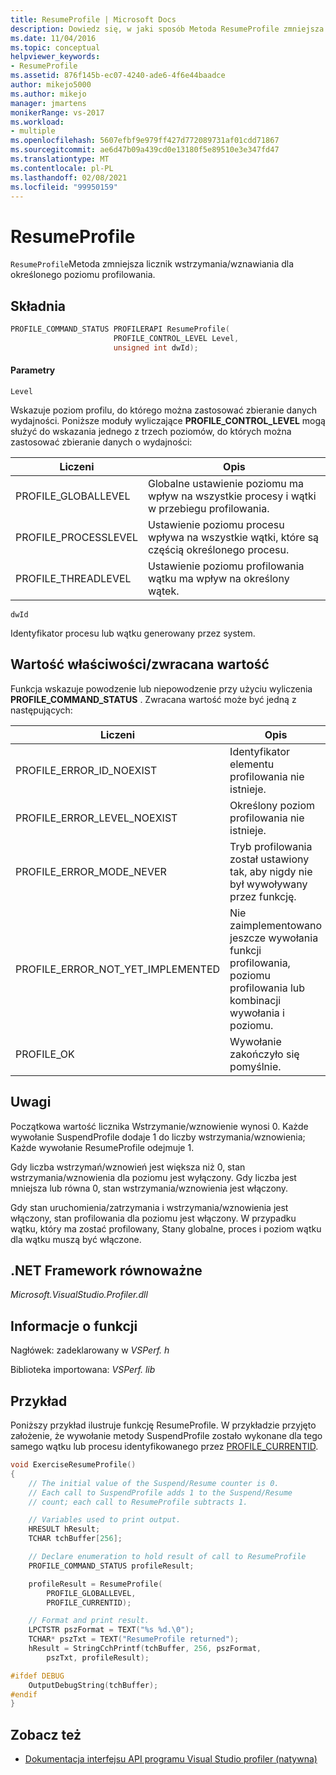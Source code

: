 ```yaml
---
title: ResumeProfile | Microsoft Docs
description: Dowiedz się, w jaki sposób Metoda ResumeProfile zmniejsza licznik wstrzymania/wznawiania dla określonego poziomu profilowania.
ms.date: 11/04/2016
ms.topic: conceptual
helpviewer_keywords:
- ResumeProfile
ms.assetid: 876f145b-ec07-4240-ade6-4f6e44baadce
author: mikejo5000
ms.author: mikejo
manager: jmartens
monikerRange: vs-2017
ms.workload:
- multiple
ms.openlocfilehash: 5607efbf9e979ff427d772089731af01cdd71867
ms.sourcegitcommit: ae6d47b09a439cd0e13180f5e89510e3e347fd47
ms.translationtype: MT
ms.contentlocale: pl-PL
ms.lasthandoff: 02/08/2021
ms.locfileid: "99950159"
---
```

# <a name="resumeprofile"></a>ResumeProfile
`ResumeProfile`Metoda zmniejsza licznik wstrzymania/wznawiania dla określonego poziomu profilowania.

## <a name="syntax"></a>Składnia

```cpp
PROFILE_COMMAND_STATUS PROFILERAPI ResumeProfile(
                       PROFILE_CONTROL_LEVEL Level,
                       unsigned int dwId);
```

#### <a name="parameters"></a>Parametry
 `Level`

 Wskazuje poziom profilu, do którego można zastosować zbieranie danych wydajności. Poniższe moduły wyliczające **PROFILE_CONTROL_LEVEL** mogą służyć do wskazania jednego z trzech poziomów, do których można zastosować zbieranie danych o wydajności:

|Liczeni|Opis|
|----------------|-----------------|
|PROFILE_GLOBALLEVEL|Globalne ustawienie poziomu ma wpływ na wszystkie procesy i wątki w przebiegu profilowania.|
|PROFILE_PROCESSLEVEL|Ustawienie poziomu procesu wpływa na wszystkie wątki, które są częścią określonego procesu.|
|PROFILE_THREADLEVEL|Ustawienie poziomu profilowania wątku ma wpływ na określony wątek.|

 `dwId`

 Identyfikator procesu lub wątku generowany przez system.

## <a name="property-valuereturn-value"></a>Wartość właściwości/zwracana wartość
 Funkcja wskazuje powodzenie lub niepowodzenie przy użyciu wyliczenia **PROFILE_COMMAND_STATUS** . Zwracana wartość może być jedną z następujących:

|Liczeni|Opis|
|----------------|-----------------|
|PROFILE_ERROR_ID_NOEXIST|Identyfikator elementu profilowania nie istnieje.|
|PROFILE_ERROR_LEVEL_NOEXIST|Określony poziom profilowania nie istnieje.|
|PROFILE_ERROR_MODE_NEVER|Tryb profilowania został ustawiony tak, aby nigdy nie był wywoływany przez funkcję.|
|PROFILE_ERROR_NOT_YET_IMPLEMENTED|Nie zaimplementowano jeszcze wywołania funkcji profilowania, poziomu profilowania lub kombinacji wywołania i poziomu.|
|PROFILE_OK|Wywołanie zakończyło się pomyślnie.|

## <a name="remarks"></a>Uwagi
 Początkowa wartość licznika Wstrzymanie/wznowienie wynosi 0. Każde wywołanie SuspendProfile dodaje 1 do liczby wstrzymania/wznowienia; Każde wywołanie ResumeProfile odejmuje 1.

 Gdy liczba wstrzymań/wznowień jest większa niż 0, stan wstrzymania/wznowienia dla poziomu jest wyłączony. Gdy liczba jest mniejsza lub równa 0, stan wstrzymania/wznowienia jest włączony.

 Gdy stan uruchomienia/zatrzymania i wstrzymania/wznowienia jest włączony, stan profilowania dla poziomu jest włączony. W przypadku wątku, który ma zostać profilowany, Stany globalne, proces i poziom wątku dla wątku muszą być włączone.

## <a name="net-framework-equivalent"></a>.NET Framework równoważne
 *Microsoft.VisualStudio.Profiler.dll*

## <a name="function-information"></a>Informacje o funkcji
 Nagłówek: zadeklarowany w *VSPerf. h*

 Biblioteka importowana: *VSPerf. lib*

## <a name="example"></a>Przykład
 Poniższy przykład ilustruje funkcję ResumeProfile. W przykładzie przyjęto założenie, że wywołanie metody SuspendProfile zostało wykonane dla tego samego wątku lub procesu identyfikowanego przez [PROFILE_CURRENTID](../profiling/profile-currentid.md).

```cpp
void ExerciseResumeProfile()
{
    // The initial value of the Suspend/Resume counter is 0.
    // Each call to SuspendProfile adds 1 to the Suspend/Resume
    // count; each call to ResumeProfile subtracts 1.

    // Variables used to print output.
    HRESULT hResult;
    TCHAR tchBuffer[256];

    // Declare enumeration to hold result of call to ResumeProfile
    PROFILE_COMMAND_STATUS profileResult;

    profileResult = ResumeProfile(
        PROFILE_GLOBALLEVEL,
        PROFILE_CURRENTID);

    // Format and print result.
    LPCTSTR pszFormat = TEXT("%s %d.\0");
    TCHAR* pszTxt = TEXT("ResumeProfile returned");
    hResult = StringCchPrintf(tchBuffer, 256, pszFormat,
        pszTxt, profileResult);

#ifdef DEBUG
    OutputDebugString(tchBuffer);
#endif
}
```

## <a name="see-also"></a>Zobacz też
- [Dokumentacja interfejsu API programu Visual Studio profiler (natywna)](../profiling/visual-studio-profiler-api-reference-native.md)
